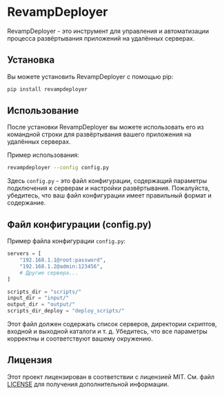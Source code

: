 # RevampDeployer

RevampDeployer - это инструмент для управления и автоматизации процесса развёртывания приложений на удалённых серверах.

## Установка

Вы можете установить RevampDeployer с помощью pip:

```bash
pip install revampdeployer
```

## Использование

После установки RevampDeployer вы можете использовать его из командной строки для развёртывания вашего приложения на удалённых серверах.

Пример использования:

```bash
revampdeployer --config config.py
```

Здесь `config.py` - это файл конфигурации, содержащий параметры подключения к серверам и настройки развёртывания. Пожалуйста, убедитесь, что ваш файл конфигурации имеет правильный формат и содержание.

## Файл конфигурации (config.py)

Пример файла конфигурации `config.py`:

```python
servers = [
    "192.168.1.1@root:password",
    "192.168.1.2@admin:123456",
    # Другие сервера...
]

scripts_dir = "scripts/"
input_dir = "input/"
output_dir = "output/"
scripts_dir_deploy = "deploy_scripts/"
```

Этот файл должен содержать список серверов, директории скриптов, входной и выходной каталоги и т. д. Убедитесь, что все параметры корректны и соответствуют вашему окружению.

## Лицензия

Этот проект лицензирован в соответствии с лицензией MIT. См. файл [LICENSE](LICENSE) для получения дополнительной информации.